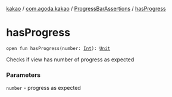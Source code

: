 [kakao](../../index.md) / [com.agoda.kakao](../index.md) / [ProgressBarAssertions](index.md) / [hasProgress](.)

# hasProgress

`open fun hasProgress(number: `[`Int`](https://kotlinlang.org/api/latest/jvm/stdlib/kotlin/-int/index.html)`): `[`Unit`](https://kotlinlang.org/api/latest/jvm/stdlib/kotlin/-unit/index.html)

Checks if view has number of progress as expected

### Parameters

`number` - progress as expected